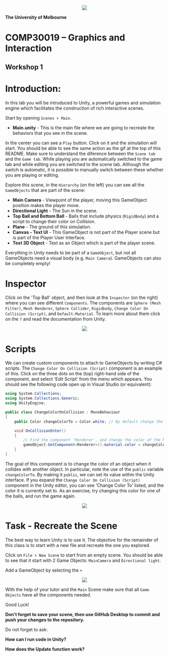 <p align="center">
  <img src="Gifs/demo.gif">
</p>

**The University of Melbourne**
# COMP30019 – Graphics and Interaction

## Workshop 1

# Introduction:

In this lab you will be introduced to Unity, a powerful games and simulation engine which facilitates the construction of rich interactive scenes.

Start by opening `Scenes > Main`.

* **Main.unity** - This is the main file where we are going to recreate the behaviors that you see in the scene.

In the center you can see a `Play` button. Click on it and the simulation will start. You should be able to see the same action as the gif at the top of this README.
Make sure to understand the diference between the `Scene tab` and the `Game tab`. While playing you are automatically switched to the game tab and while editing you are switched to the scene tab. Although the switch is automatic, it is possible to manually switch between these whether you are playing or editing.

Explore this scene, in the `Hierarchy` (on the left) you can see all the `GameObjects` that are part of the scene:

* **Main Camera** - Viewpoint of the player, moving this GameObject position makes the player move.
* **Directional Light** - The Sun in the scene.
* **Top Ball and Bottom Ball** - Balls that include physics (`RigidBody`) and a script to change their color on Collision.
* **Plane** - The ground of this simulation.
* **Canvas - Text UI** - This GameObject is not part of the Player scene but is part of the Player User Interface.
* **Text 3D Object** - Text as an Object which is part of the player scene.

Everything in Unity needs to be part of a `GameObject`, but not all GameObjects need a visual body (e.g. `Main Camera`). GameObjects can also be completely empty!

# Inspector

Click on the 'Top Ball' object, and then look at the `Inspector` (on the right) where you can see different `Components`. The components are `Sphere (Mesh Filter)`, `Mesh Renderer`, `Sphere Collider`, `Rigidbody`, `Change Color On Collision (Script)`, and `Default-Material`. To learn more about them click on the `?` and read the documentation from Unity.

<p align="center">
  <img src="Gifs/LearnComponents.gif">
</p>

# Scripts
We can create custom components to attach to GameObjects by writing C# scripts. The `Change Color On Collision (Script)` component is an example of this. Click on the three dots on the (top) right-hand side of the component, and select 'Edit Script' from the menu which appears. You should see the following code open up in Visual Studio (or equivalent):

```C#
using System.Collections;
using System.Collections.Generic;
using UnityEngine;

public class ChangeColorOnCollision : MonoBehaviour
{
    public Color changeColorTo = Color.white; // By default change the color to white

    void OnCollisionEnter()
    {
        // Find the component 'Renderer', and change the color of the Material accordingly:
        gameObject.GetComponent<Renderer>().material.color = changeColorTo;
    }
}
```

The goal of this component is to change the color of an object when it collides with another object. In particular, note the use of the `public` variable `changeColorTo`. By making it `public`, we can set its value within the Unity interface. If you expand the  `Change Color On Collision (Script)` component in the Unity editor, you can see 'Change Color To' listed, and the color it is currently set to. As an exercise, try changing this color for one of the balls, and run the game again.

<p align="center">
  <img src="Gifs/ChangeColor.gif">
</p>

# Task - Recreate the Scene

The best way to learn Unity is to use it. The objective for the remainder of this class is to start with a new file and recreate the one you explored.

Click on `File > New Scene` to start from an empty scene. You should be able to see that it start with 2 Game Objects: `MainCamera` and `Directional light`.

Add a GameObject by selecting the `+` 

<p align="center">
  <img src="Gifs/AddGameObject.gif">
</p>

With the help of your tutor and the `Main` Scene make sure that all `Game Objects` have all the components needed.

Good Luck!

 **Don't forget to save your scene, then use GitHub Desktop to commit and push your changes to the repository.** 

Do not forget to ask:

**How can I run code in Unity?**

**How does the Update function work?**

